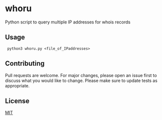 # whoru
 Python script to query multiple IP addresses for whois records

## Usage

``` python3 whoru.py <file_of_IPaddresses>```

## Contributing
Pull requests are welcome. For major changes, please open an issue first to discuss what you would like to change.
Please make sure to update tests as appropriate.

## License
[MIT](https://choosealicense.com/licenses/mit/)
